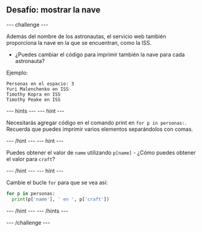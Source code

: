 ## Desafío: mostrar la nave

\--- challenge \---

Además del nombre de los astronautas, el servicio web también proporciona la nave en la que se encuentran, como la ISS.

+ ¿Puedes cambiar el código para imprimir también la nave para cada astronauta? 

Ejemplo:

    Personas en el espacio: 3
    Yuri Malenchenko en ISS
    Timothy Kopra en ISS
    Timothy Peake en ISS
    

\--- hints \--- \--- hint \---

Necesitarás agregar código en el comando print en `for p in personas:`. Recuerda que puedes imprimir varios elementos separándolos con comas.

\--- /hint \--- \--- hint \---

Puedes obtener el valor de `name` utilizando `p[name]` - ¿Cómo puedes obtener el valor para `craft`?

\--- /hint \--- \--- hint \---

Cambie el bucle `for` para que se vea así:

```python
for p in personas:
  print(p['name'], ' en ', p['craft'])
```

\--- /hint \--- \--- /hints \---

\--- /challenge \---